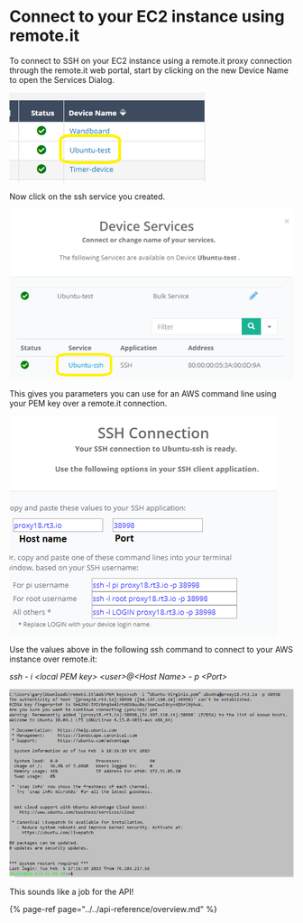 # Connect to your EC2 instance using remote.it

To connect to SSH on your EC2 instance using a remote.it proxy connection through the remote.it web portal, start by clicking on the new Device Name to open the Services Dialog.

![](../../.gitbook/assets/image%20%281%29.png)

Now click on the ssh service you created.

![](../../.gitbook/assets/image%20%2823%29.png)

This gives you parameters you can use for an AWS command line using your PEM key over a remote.it connection.

![](../../.gitbook/assets/image%20%2817%29.png)

Use the values above in the following ssh command to connect to your AWS instance over remote.it:

_ssh - i &lt;local PEM key&gt; &lt;user&gt;@&lt;Host Name&gt; - p &lt;Port&gt;_

![](../../.gitbook/assets/image%20%2830%29.png)

This sounds like a job for the API!

{% page-ref page="../../api-reference/overview.md" %}

